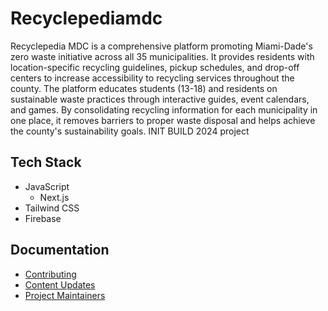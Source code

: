 # Recyclepediamdc

Recyclepedia MDC is a comprehensive platform promoting Miami-Dade's zero waste initiative across all 35 municipalities. It provides residents with location-specific recycling guidelines, pickup schedules, and drop-off centers to increase accessibility to recycling services throughout the county. The platform educates students (13-18) and residents on sustainable waste practices through interactive guides, event calendars, and games. By consolidating recycling information for each municipality in one place, it removes barriers to proper waste disposal and helps achieve the county's sustainability goals. INIT BUILD 2024 project

## Tech Stack

- JavaScript
  - Next.js
- Tailwind CSS
- Firebase

## Documentation

- [Contributing](docs/contributing.md)
- [Content Updates](docs/content_updates.md)
- [Project Maintainers](docs/maintainers.md)
